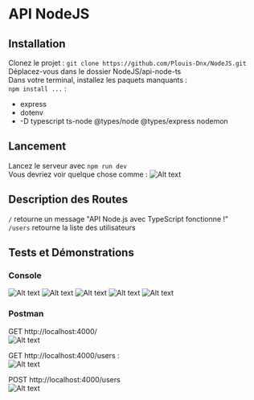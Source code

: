 # API NodeJS

## Installation
Clonez le projet : ```git clone https://github.com/Plouis-Dnx/NodeJS.git``` \
Déplacez-vous dans le dossier NodeJS/api-node-ts \
Dans votre terminal, installez les paquets manquants : \
```npm install ...``` :
 - express
 - dotenv
 - -D typescript ts-node @types/node @types/express nodemon

## Lancement
Lancez le serveur avec ```npm run dev``` \
Vous devriez voir quelque chose comme : 
![Alt text](./images_tests/console/message_serveur.png "Message de lancement du serveur")

## Description des Routes
```/``` retourne un message "API Node.js avec TypeScript fonctionne !" \
```/users``` retourne la liste des utilisateurs

## Tests et Démonstrations
### Console
![Alt text](./images_tests/console/curlGET_console.png)
![Alt text](./images_tests/console/curlPOST_console.png)
![Alt text](./images_tests/console/message_serveur.png)
![Alt text](./images_tests/console/curlPOST_noEmail.png)
![Alt text](./images_tests/console/curlPOST_noName.png)

### Postman
GET http://localhost:4000/ \
![Alt text](./images_tests/postman/getRoot_postman.png) 

GET http://localhost:4000/users : \
![Alt text](./images_tests/postman/curlGET_users_PostMan.png) 

POST http://localhost:4000/users \
![Alt text](./images_tests/postman/POST_postman.png)